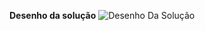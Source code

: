 <b>Desenho da solução</b>
<b></b>
![Desenho Da Solução](https://github.com/joaogabrieldeassis/NerdStore/assets/89229808/c2d51692-50a9-4b67-8fa3-1afb5e55b86f)
